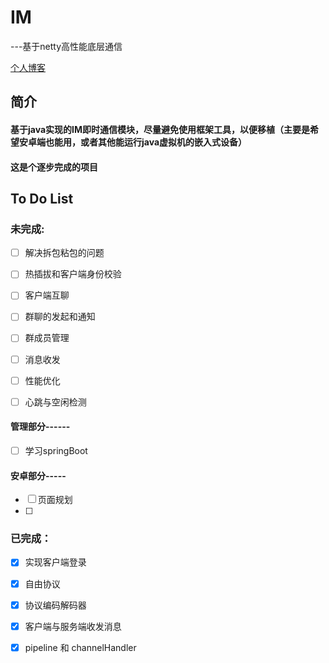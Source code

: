 # IM

---基于netty高性能底层通信

[个人博客](http://paakciu.top)

## 简介

#### 基于java实现的IM即时通信模块，尽量避免使用框架工具，以便移植（主要是希望安卓端也能用，或者其他能运行java虚拟机的嵌入式设备）

#### 这是个逐步完成的项目



## To Do List

### 未完成:
- [ ] 解决拆包粘包的问题

- [ ] 热插拔和客户端身份校验

- [ ] 客户端互聊

- [ ] 群聊的发起和通知

- [ ] 群成员管理

- [ ] 消息收发

- [ ] 性能优化

- [ ] 心跳与空闲检测

#### 管理部分------

- [ ] 学习springBoot

#### 安卓部分-----

- [ ] 页面规划
- [ ] 

### 已完成：
- [x] 实现客户端登录
- [x] 自由协议
- [x] 协议编码解码器

- [x] 客户端与服务端收发消息
- [x] pipeline 和 channelHandler